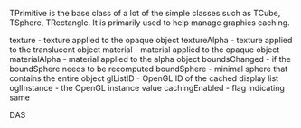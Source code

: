 TPrimitive is the base class of a lot of the simple classes such as TCube, TSphere, TRectangle. It is primarily used to help manage graphics caching.

texture - texture applied to the opaque object
textureAlpha - texture applied to the translucent object
material - material applied to the opaque object
materialAlpha - material applied to the alpha object
boundsChanged - if the boundSphere needs to be recomputed
boundSphere - minimal sphere that contains the entire object
glListID - OpenGL ID of the cached display list
oglInstance - the OpenGL instance value
cachingEnabled - flag indicating same

DAS
